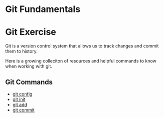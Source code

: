 # Git Fundamentals

# Git Exercise

Git is a version control system that allows us to track changes and commit them to history.

Here is a growing colleciton of resources and helpful commands to know when working with git.

## Git Commands
- [git config](./Commands/Config.md)
- [git init](./Commands/Init.md)
- [git add](./Commands/Add.md)
- [git commit](./Commands/Commit.md)